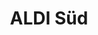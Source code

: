 ---
title: "ALDI Süd"
url: /frankfurt-am-main/aldi-sued-ferdinand-porsche-strasse/
shop: Supermarkt
---